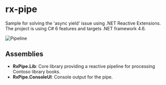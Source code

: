 # rx-pipe

Sample for solving the 'async yield' issue using .NET Reactive Extensions. The project is using C# 6 features and targets .NET framework 4.6.

![Pipeline](http://az695587.vo.msecnd.net/images/rx-pipe.PNG)

## Assemblies

- **RxPipe.Lib**: Core library providing a reactive pipeline for processing Contoso library books.
- **RxPipe.ConsoleUI**: Console output for the pipe.
